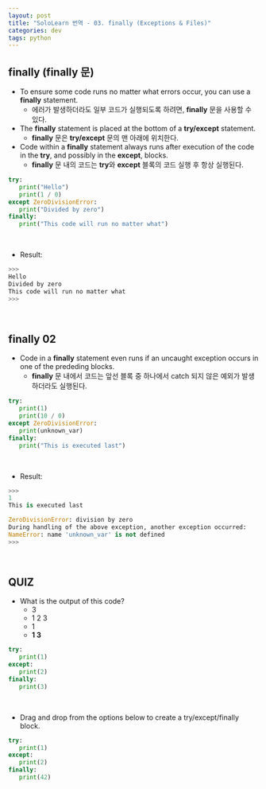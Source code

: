```yaml
---
layout: post
title: "SoloLearn 번역 - 03. finally (Exceptions & Files)"
categories: dev
tags: python
---
```


## finally (finally 문)

- To ensure some code runs no matter what errors occur, you can use a **finally** statement.
  - 에러가 발생하더라도 일부 코드가 실행되도록 하려면, **finally** 문을 사용할 수 있다.
- The **finally** statement is placed at the bottom of a **try/except** statement.
  - **finally** 문은 **try/except** 문의 맨 아래에 위치한다.
- Code within a **finally** statement always runs after execution of the code in the **try**, and possibly in the **except**, blocks.
  - **finally** 문 내의 코드는 **try**와 **except** 블록의 코드 실행 후 항상 실행된다.

```python
try:
   print("Hello")
   print(1 / 0)
except ZeroDivisionError:
   print("Divided by zero")
finally:
   print("This code will run no matter what")
```

<br>

- Result:

```python
>>>
Hello
Divided by zero
This code will run no matter what
>>>
```

<br>

## finally 02

- Code in a **finally** statement even runs if an uncaught exception occurs in one of the prededing blocks.
  - **finally** 문 내에서 코드는 앞선 블록 중 하나에서 catch 되지 않은 예외가 발생하더라도 실행된다.

```python
try:
   print(1)
   print(10 / 0)
except ZeroDivisionError:
   print(unknown_var)
finally:
   print("This is executed last")
```

<br>

- Result:

```python
>>>
1
This is executed last

ZeroDivisionError: division by zero
During handling of the above exception, another exception occurred:
NameError: name 'unknown_var' is not defined
>>>
```

<br>

## QUIZ

- What is the output of this code?
  - 3
  - 1 2 3
  - 1
  - **1 3**

```python
try:
   print(1)
except:
   print(2)
finally:
   print(3)
```

<br>

- Drag and drop from the options below to create a try/except/finally block.

```python
try:
   print(1)
except:
   print(2)
finally:
   print(42)
```

<br>